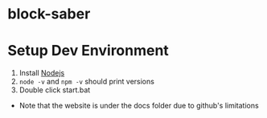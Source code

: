 # block-saber

# Setup Dev Environment

1. Install [Nodejs](https://nodejs.org/en/)
2. `node -v` and `npm -v` should print versions
3. Double click start.bat

* Note that the website is under the docs folder due to github's limitations